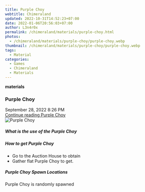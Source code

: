 ```yaml
---
title: Purple Choy
webtitle: Chimeraland
updated: 2022-10-31T14:52:23+07:00
date: 2022-01-06T20:56:03+07:00
author: L3n4r0x
permalink: /chimeraland/materials/purple-choy.html
photos:
  - /chimeraland/materials/purple-choy/purple-choy.webp
thumbnail: /chimeraland/materials/purple-choy/purple-choy.webp
tags:
  - Material
categories:
  - Games
  - Chimeraland
  - Materials
---
```


<section id="bootstrap-wrapper"><link rel="stylesheet" href="https://cdn.statically.io/gh/dimaslanjaka/Web-Manajemen/40ac3225/css/bootstrap-4.5-wrapper.css"/><div class="row g-0 border rounded overflow-hidden flex-md-row mb-4 shadow-sm position-relative"><div class="col p-4 d-flex flex-column position-static"><strong class="d-inline-block mb-2 text-success">materials</strong><h3 class="mb-0">Purple Choy</h3><div class="mb-1 text-muted">September 28, 2022 8:26 PM</div><a href="#" class="stretched-link d-none">Continue reading Purple Choy</a></div><div class="col-auto d-none d-lg-block"><img src="/chimeraland/materials/purple-choy/purple-choy.webp" alt="Purple Choy"/></div></div><div class="row"><div class="col-lg-6 col-12 mb-2"><div class="card"><div class="card-body"><h5 class="card-title">What is the use of the Purple Choy</h5><div class="card-text"><ul></ul></div></div></div></div><div class="col-lg-6 col-12 mb-2"><div class="card"><div class="card-body"><h5 class="card-title">How to get Purple Choy</h5><div class="card-text"><ul><li>Go to the Auction House to obtain</li><li>Gather flat Purple Choy to get.</li></ul></div></div></div></div><div class="col-12 mb-2"><h5>Purple Choy Spawn Locations</h5><p>Purple Choy is randomly spawned</p></div></div></section>